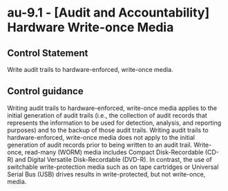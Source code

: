 # au-9.1 - \[Audit and Accountability\] Hardware Write-once Media

## Control Statement

Write audit trails to hardware-enforced, write-once media.

## Control guidance

Writing audit trails to hardware-enforced, write-once media applies to the initial generation of audit trails (i.e., the collection of audit records that represents the information to be used for detection, analysis, and reporting purposes) and to the backup of those audit trails. Writing audit trails to hardware-enforced, write-once media does not apply to the initial generation of audit records prior to being written to an audit trail. Write-once, read-many (WORM) media includes Compact Disk-Recordable (CD-R) and Digital Versatile Disk-Recordable (DVD-R). In contrast, the use of switchable write-protection media such as on tape cartridges or Universal Serial Bus (USB) drives results in write-protected, but not write-once, media.
